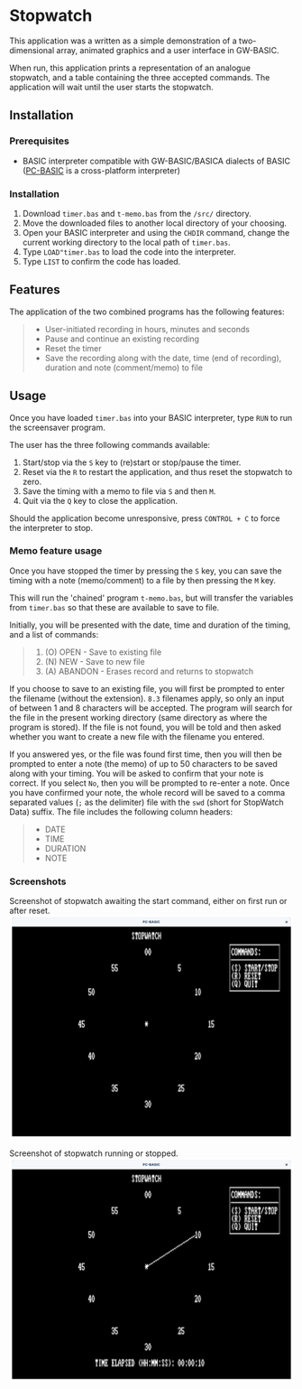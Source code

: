 # Stopwatch
This application was a written as a simple demonstration of a two-dimensional array, animated graphics and a user interface in GW-BASIC.

When run, this application prints a representation of an analogue stopwatch, and a table containing the three accepted commands. The application will wait until the user starts the stopwatch. 

## Installation
### Prerequisites
* BASIC interpreter compatible with GW-BASIC/BASICA dialects of BASIC ([PC-BASIC](http://robhagemans.github.io/pcbasic/) is a cross-platform interpreter)

### Installation
1. Download `timer.bas` and `t-memo.bas` from the `/src/` directory.
2. Move the downloaded files to another local directory of your choosing.
3. Open your BASIC interpreter and using the `CHDIR` command, change the current working directory to the local path of `timer.bas`.
4. Type `LOAD"timer.bas` to load the code into the interpreter.
5. Type `LIST` to confirm the code has loaded.
   
## Features
The application of the two combined programs has the following features:
>- User-initiated recording in hours, minutes and seconds
>- Pause and continue an existing recording
>- Reset the timer
>- Save the recording along with the date, time (end of recording), duration and note (comment/memo) to file

## Usage
Once you have loaded `timer.bas` into your BASIC interpreter, type `RUN` to run the screensaver program.

The user has the three following commands available:
1. Start/stop via the `S` key to (re)start or stop/pause the timer.
2. Reset via the `R` to restart the application, and thus reset the stopwatch to zero.
3. Save the timing with a memo to file via `S` and then `M`.
4. Quit via the `Q` key to close the application.

Should the application become unresponsive, press `CONTROL + C` to force the interpreter to stop.

### Memo feature usage
Once you have stopped the timer by pressing the `S` key, you can save the timing with a note (memo/comment) to a file by then pressing the `M` key.

This will run the 'chained' program `t-memo.bas`, but will transfer the variables from `timer.bas` so that these are available to save to file.

Initially, you will be presented with the date, time and duration of the timing, and a list of commands:

>1. (O) OPEN - Save to existing file
>2. (N) NEW - Save to new file
>3. (A) ABANDON - Erases record and returns to stopwatch

If you choose to save to an existing file, you will first be prompted to enter the filename (without the extension). `8.3` filenames apply, so only an input of between 1 and 8 characters will be accepted. The program will search for the file in the present working directory (same directory as where the program is stored). If the file is not found, you will be told and then asked whether you want to create a new file with the filename you entered. 

If you answered yes, or the file was found first time, then you will then be prompted to enter a note (the memo) of up to 50 characters to be saved along with your timing. You will be asked to confirm that your note is correct. If you select `No`, then you will be prompted to re-enter a note. Once you have confirmed your note, the whole record will be saved to a comma separated values (`;` as the delimiter) file with the `swd` (short for StopWatch Data) suffix. The file includes the following column headers:

>- DATE
>- TIME
>- DURATION
>- NOTE

### Screenshots
Screenshot of stopwatch awaiting the start command, either on first run or after reset.
![Screenshot of stopwatch awaiting the start command](/screenshots/start.png "Stopwatch awaiting start")

Screenshot of stopwatch running or stopped.
![Screenshot of stopwatch running / stopped](/screenshots/running.png "Stopwatch running / stopped")
